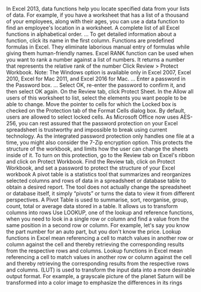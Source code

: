In Excel 2013, data functions help you locate specified data from your lists of data. For example, if you have a worksheet that has a list of a thousand of your employees, along with their ages, you can use a data function to find an employee's location in a worksheet.
A complete list of all Excel functions in alphabetical order. ... To get detailed information about a function, click its name in the first column.
Functions are predefined formulas in Excel. They eliminate laborious manual entry of formulas while giving them human-friendly names.
Excel RANK function can be used when you want to rank a number against a list of numbers. It returns a number that represents the relative rank of the number
Click Review > Protect Workbook. Note: The Windows option is available only in Excel 2007, Excel 2010, Excel for Mac 2011, and Excel 2016 for Mac. ...
Enter a password in the Password box. ...
Select OK, re-enter the password to confirm it, and then select OK again.
On the Review tab, click Protect Sheet. In the Allow all users of this worksheet to list, select the elements you want people to be able to change. Move the pointer to cells for which the Locked box is checked on the Protection tab of the Format Cells dialog box. By default, users are allowed to select locked cells.
As Microsoft Office now uses AES-256, you can rest assured that the password protection on your Excel spreadsheet is trustworthy and impossible to break using current technology. As the integrated password protection only handles one file at a time, you might also consider the 7-Zip encryption option.
This protects the structure of the workbook, and limits how the user can change the sheets inside of it. To turn on this protection, go to the Review tab on Excel's ribbon and click on Protect Workbook. Find the Review tab, click on Protect Workbook, and set a password to protect the structure of your Excel workbook
A pivot table is a statistics tool that summarizes and reorganizes selected columns and rows of data in a spreadsheet or database table to obtain a desired report. The tool does not actually change the spreadsheet or database itself, it simply “pivots” or turns the data to view it from different perspectives.
A Pivot Table is used to summarise, sort, reorganise, group, count, total or average data stored in a table. It allows us to transform columns into rows 
Use LOOKUP, one of the lookup and reference functions, when you need to look in a single row or column and find a value from the same position in a second row or column. For example, let's say you know the part number for an auto part, but you don't know the price.
Lookup functions in Excel mean referencing a cell to match values in another row or column against the cell and thereby retrieving the corresponding results from the respective rows and columns.
Lookup functions in Excel mean referencing a cell to match values in another row or column against the cell and thereby retrieving the corresponding results from the respective rows and columns.
(LUT) is used to transform the input data into a more desirable output format. For example, a grayscale picture of the planet Saturn will be transformed into a color image to emphasize the differences in its rings

